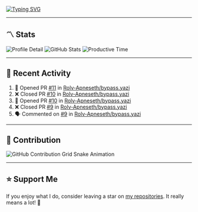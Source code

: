 [![Typing SVG](https://readme-typing-svg.demolab.com?font=&duration=2500&pause=100&center=true&vCenter=true&multiline=true&width=1000&height=60&lines=Hi+There!;Welcome+to+my+Github+profile+%F0%9F%91%8B)](https://git.io/typing-svg)

---

## 〽️ Stats

![Profile Detail](http://github-profile-summary-cards.vercel.app/api/cards/profile-details?username=phucleeuwu&theme=transparent)
![GitHub Stats](http://github-profile-summary-cards.vercel.app/api/cards/stats?username=phucleeuwu&theme=transparent)
![Productive Time](http://github-profile-summary-cards.vercel.app/api/cards/productive-time?username=phucleeuwu&theme=transparent&utcOffset=8)

---

## 📝 Recent Activity

<!--START_SECTION:activity-->
1. 💪 Opened PR [#11](https://github.com/Rolv-Apneseth/bypass.yazi/pull/11) in [Rolv-Apneseth/bypass.yazi](https://github.com/Rolv-Apneseth/bypass.yazi)
2. ❌ Closed PR [#10](https://github.com/Rolv-Apneseth/bypass.yazi/pull/10) in [Rolv-Apneseth/bypass.yazi](https://github.com/Rolv-Apneseth/bypass.yazi)
3. 💪 Opened PR [#10](https://github.com/Rolv-Apneseth/bypass.yazi/pull/10) in [Rolv-Apneseth/bypass.yazi](https://github.com/Rolv-Apneseth/bypass.yazi)
4. ❌ Closed PR [#9](https://github.com/Rolv-Apneseth/bypass.yazi/pull/9) in [Rolv-Apneseth/bypass.yazi](https://github.com/Rolv-Apneseth/bypass.yazi)
5. 🗣 Commented on [#9](https://github.com/Rolv-Apneseth/bypass.yazi/pull/9#issuecomment-2869664518) in [Rolv-Apneseth/bypass.yazi](https://github.com/Rolv-Apneseth/bypass.yazi)
<!--END_SECTION:activity-->

<!--START_SECTION:waka-->
<!--END_SECTION:waka-->

---

## 🐍 Contribution

<picture>
  <source media="(prefers-color-scheme: dark)" srcset="https://raw.githubusercontent.com/phucleeuwu/phucleeuwu/output/github-contribution-grid-snake-dark.svg">
  <source media="(prefers-color-scheme: light)" srcset="https://raw.githubusercontent.com/phucleeuwu/phucleeuwu/output/github-contribution-grid-snake.svg">
  <img alt="GitHub Contribution Grid Snake Animation" src="https://raw.githubusercontent.com/phucleeuwu/phucleeuwu/output/github-contribution-grid-snake.svg">
</picture>

---

## ⭐ Support Me

If you enjoy what I do, consider leaving a star on [my repositories](https://github.com/phucleeuwu?tab=repositories&type=source). It really means a lot! 💙
